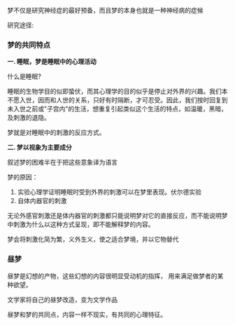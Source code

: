 梦不仅是研究神经症的最好预备，而且梦的本身也就是一种神经病的症候

研究途径:

### 梦的共同特点

**一. 睡眠，梦是睡眠中的心理活动**
   
什么是睡眠?

睡眠的生物学目的似即蛰伏，而其心理学的目的似乎是停止对外界的兴趣。我们本不愿入世，因而和人世的关系，只好有时隔断，才可忍受。因此，我们按时回复到未入世之前或"子宫内"的生活，想重复引起类似这个生活的特点，如温暖，黑暗，及刺激的退隐。

梦就是对睡眠中的刺激的反应方式。

**二. 梦以视象为主要成分**

叙述梦的困难半在于把这些意象译为语言


梦的原因：
1. 实验心理学证明睡眠时受到外界的刺激可以在梦里表现。伏尔德实验
2. 自体内器官的刺激

无论外感官刺激还是体内器官的刺激都只能说明梦对它的直接反应，而不能说明梦中刺激为什么以这种方式呈现，即不能解释梦的内容。

梦会将刺激化简为繁，义外生义，使之适合梦境，并以它物替代


### 昼梦

昼梦是幻想的产物，这些幻想的内容很明显受动机的指挥， 用来满足做梦者的某种欲望。

文学家将自己的昼梦改造，变为文学作品

昼梦和梦的共同点，内容一样不现实，有共同的心理特征。


